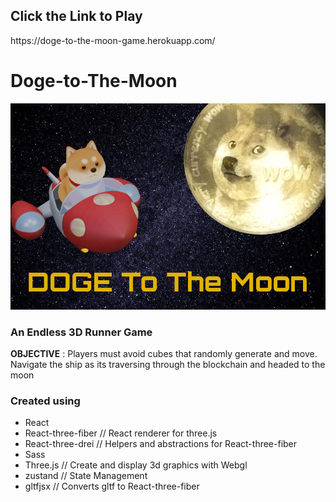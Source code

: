 
<h2>Click the Link to Play</h2>
https://doge-to-the-moon-game.herokuapp.com/

# Doge-to-The-Moon

![DogeBackground](/src/Assets/Texture/dogeBackgroundRevised.png)

<h3> An Endless 3D Runner Game</h2>



**OBJECTIVE** : Players must avoid cubes that randomly generate and move. Navigate the ship as its traversing through the blockchain and headed to the moon


<h3>Created using </h3>

* React
* React-three-fiber // React renderer for three.js
* React-three-drei // Helpers and abstractions for React-three-fiber
* Sass 
* Three.js // Create and display 3d graphics with Webgl
* zustand // State Management
* gltfjsx // Converts gltf to React-three-fiber

